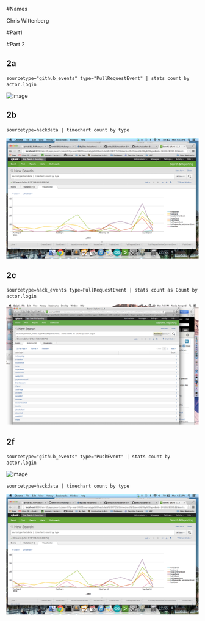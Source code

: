 #Names 

Chris Wittenberg		

#Part1

#Part 2

## 2a

 ```
 sourcetype="github_events" type="PullRequestEvent" | stats count by actor.login
 ```

![image](https://www.dropbox.com/s/fc9skwzrcg9lv9k/Screenshot%202014-09-15%2018.49.40.png?dl=1)


## 2b

```
sourcetype=hackdata | timechart count by type
```

![image](2b.png?raw=true)

## 2c

```
sourcetype=hack_events type=PullRequestEvent | stats count as Count by actor.login
```

![image](2c.png?raw=true)

## 2f

```
sourcetype="github_events" type="PushEvent" | stats count by actor.login
```

![image](https://www.dropbox.com/s/pkg1m4e5x0djhes/Screenshot%202014-09-15%2019.09.32.png?dl=1)
 
 ```
 sourcetype=hackdata | timechart count by type
 ```
 ![image](2b.png?raw=true)

